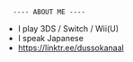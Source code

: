       ---- ABOUT ME ----
- I play 3DS / Switch / Wii(U)
- I speak Japanese
- https://linktr.ee/dussokanaal
